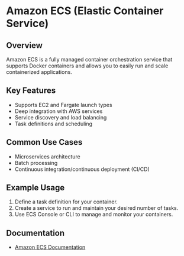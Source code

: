 # Amazon ECS (Elastic Container Service)

## Overview
Amazon ECS is a fully managed container orchestration service that supports Docker containers and allows you to easily run and scale containerized applications.

## Key Features
- Supports EC2 and Fargate launch types
- Deep integration with AWS services
- Service discovery and load balancing
- Task definitions and scheduling

## Common Use Cases
- Microservices architecture
- Batch processing
- Continuous integration/continuous deployment (CI/CD)

## Example Usage
1. Define a task definition for your container.
2. Create a service to run and maintain your desired number of tasks.
3. Use ECS Console or CLI to manage and monitor your containers.

## Documentation
- [Amazon ECS Documentation](https://docs.aws.amazon.com/ecs/)
